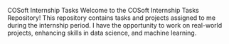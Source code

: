 COSoft Internship Tasks
Welcome to the COSoft Internship Tasks Repository! This repository contains tasks and projects assigned to me during the internship period.
I have the opportunity to work on real-world projects, enhancing skills in data science, and machine learning.
